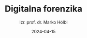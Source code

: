 ---
date: "2024-04-15" 
version: "0.1.0"
lastUpdate: "2024-04-15 10:05:00"
layout: "course"
id: "DF"
permalink: "DF"
author:
- "Izr. prof. dr. Marko Hölbl"
contact: "muhamed.turkanovic@um.si"
title: "Digitalna forenzika"
image: "https://unsplash.com/photos/fbi-woman-works-on-a-case-NxOQWmoYr9k"
type: "Krajše izobraževanje"
field:
- "KLASIUS-P-16 (0610)"
keywords:
- "digitalna forenzika"
- "računalniška forenzika"
- "Autopsy"
intended:
- "zaposleni"
- "študenti"
difficulty: "Začetni nivo"
requisite: ""
description: |
    Cilj je seznaniti udeležence z vlogo, koncepti in tehnikami, povezanimi z digitalno forenziko. Digitalna forenzika obravnava prepoznavanje, pridobivanje, obdelava, analiza in poročanje o elektronsko shranjenih podatkih. Elektronski dokazi so sestavni del skoraj vseh kriminalnih dejavnosti, zato je podpora digitalne forenzike ključnega pomena za preiskave organov pregona. Izobraževanje predstavi tehnike forenzične analize in standardna orodja za pridobivanje digitalnih dokazov, ravnanje z njimi ter njihovo obdelavo/analizo. Podrobno je razloženo, kako učinkovito voditi forenzično preiskavo ter kako ohraniti in predstaviti dokaze. 
state: "1. pilotna izvedba"
execution: "Mešana"
ects: "1"
implementation: |
    Predavanja: 8 ur
    Vaje: 2 ur
    Samostojno delo: 20 ur
cType: "0"
---